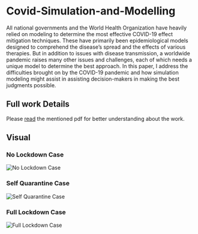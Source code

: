 # Covid-Simulation-and-Modelling
All national governments and the World Health Organization have heavily relied on modeling to determine the most effective COVID-19 effect mitigation techniques. These have primarily been epidemiological models designed to comprehend
the disease’s spread and the effects of various therapies. But
in addition to issues with disease transmission, a worldwide
pandemic raises many other issues and challenges, each of which
needs a unique model to determine the best approach. In this
paper, I address the difficulties brought on by the COVID-19
pandemic and how simulation modeling might assist in assisting
decision-makers in making the best judgments possible.


## Full work Details
Please [read](https://github.com/RAPTOR-XR/Covid-Simulation-and-Modelling/blob/main/Simulation_of_Spreading_of_the_Covid_19_Virus.pdf) the mentioned pdf for better understanding about the work.

## Visual
### No Lockdown Case
![No Lockdown Case](https://github.com/RAPTOR-XR/Covid-Simulation-and-Modelling/blob/main/Visualizations/no_lockdown_case.gif)

### Self Quarantine Case
![Self Quarantine Case](https://github.com/RAPTOR-XR/Covid-Simulation-and-Modelling/blob/main/Visualizations/self_quarantine_case.gif)

### Full Lockdown Case
![Full Lockdown Case](https://github.com/RAPTOR-XR/Covid-Simulation-and-Modelling/blob/main/Visualizations/full_lockdown_case.gif)
